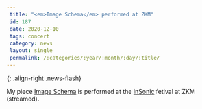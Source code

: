 ```yaml
---
 title: "<em>Image Schema</em> performed at ZKM"
 id: 187
 date: 2020-12-10
 tags: concert
 category: news
 layout: single
 permalink: /:categories/:year/:month/:day/:title/
---
```

![image-right](/assets/images/spacer.gif){: .align-right .news-flash}

My piece <a href='http://www.henrikfrisk.com/index.jsp?metaId=music&id=music&about=1'>Image Schema</a> is performed at the <a href='https://zkm.de/en/event/2020/12/insonic-2020'>inSonic</a> fetival at ZKM (streamed).

